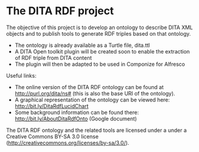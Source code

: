 The DITA RDF project
====================

The objective of this project is to develop an ontology to describe DITA XML objects and to publish tools to generate RDF triples based on that ontology.

 - The ontology is already available as a Turtle file, dita.ttl
 - A DITA Open toolkit plugin will be created soon to enable the extraction of RDF triple from DITA content
 - The plugin will then be adapted to be used in Componize for Alfresco

Useful links:
 - The online version of the DITA RDF ontology can be found at http://purl.org/dita/ns# (this is also the base URI of the ontology).
 - A graphical representation of the ontology can be viewed here: http://bit.ly/DitaRdfLucidChart
 - Some background information can be found there: http://bit.ly/AboutDitaRdfOnto (Google document)

The DITA RDF ontology and the related tools are licensed under a under a Creative Commons BY-SA 3.0 license (http://creativecommons.org/licenses/by-sa/3.0/).